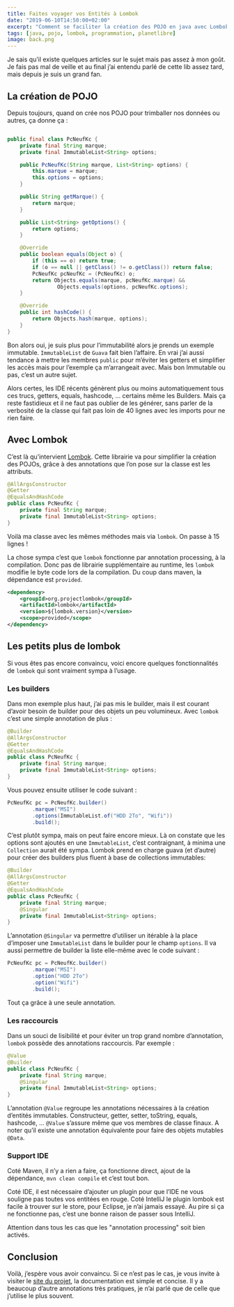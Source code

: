 ```yaml
---
title: Faites voyager vos Entités à Lombok
date: "2019-06-10T14:50:00+02:00"
excerpt: "Comment se faciliter la création des POJO en java avec Lombok"
tags: [java, pojo, lombok, programmation, planetlibre]
image: back.png
---
```


Je sais qu’il existe quelques articles sur le sujet mais pas assez à mon goût. Je fais pas mal de veille et au final j’ai entendu parlé de cette lib assez tard, mais depuis je suis un grand fan.

## La création de POJO

Depuis toujours, quand on crée nos POJO pour trimballer nos données ou autres, ça donne ça :

```java

public final class PcNeufKc {
    private final String marque;
    private final ImmutableList<String> options;

    public PcNeufKc(String marque, List<String> options) {
        this.marque = marque;
        this.options = options;
    }

    public String getMarque() {
        return marque;
    }

    public List<String> getOptions() {
        return options;
    }

    @Override
    public boolean equals(Object o) {
        if (this == o) return true;
        if (o == null || getClass() != o.getClass()) return false;
        PcNeufKc pcNeufKc = (PcNeufKc) o;
        return Objects.equals(marque, pcNeufKc.marque) &&
                Objects.equals(options, pcNeufKc.options);
    }

    @Override
    public int hashCode() {
        return Objects.hash(marque, options);
    }
}

```

Bon alors oui, je suis plus pour l’immutabilité alors je prends un exemple immutable. `ImmutableList` de `Guava` fait bien l’affaire. En vrai j’ai aussi tendance à mettre les membres `public` pour m’éviter les getters et simplifier les accès mais pour l’exemple ça m’arrangeait avec. Mais bon Immutable ou pas, c’est un autre sujet.

Alors certes, les IDE récents génèrent plus ou moins automatiquement tous ces trucs, getters, equals, hashcode, ... certains même les Builders. Mais ça reste fastidieux et il ne faut pas oublier de les générer, sans parler de la verbosité de la classe qui fait pas loin de 40 lignes avec les imports pour ne rien faire.

## Avec Lombok

C’est là qu’intervient [Lombok](https://projectlombok.org/). Cette librairie va pour simplifier la création des POJOs, grâce à des annotations que l’on pose sur la classe est les attributs.

```java
@AllArgsConstructor
@Getter
@EqualsAndHashCode
public class PcNeufKc {
    private final String marque;
    private final ImmutableList<String> options;
}
```

Voilà ma classe avec les mêmes méthodes mais via `lombok`. On passe à 15 lignes !

La chose sympa c’est que `lombok` fonctionne par annotation processing, à la compilation. Donc pas de librairie supplémentaire au runtime, les `lombok` modifie le byte code lors de la compilation. Du coup dans maven, la dépendance est `provided`.

```xml
<dependency>
    <groupId>org.projectlombok</groupId>
    <artifactId>lombok</artifactId>
    <version>${lombok.version}</version>
    <scope>provided</scope>
</dependency>
```

## Les petits plus de lombok

Si vous êtes pas encore convaincu, voici encore quelques fonctionnalités de `lombok` qui sont vraiment sympa à l’usage.

### Les builders

Dans mon exemple plus haut, j’ai pas mis le builder, mais il est courant d’avoir besoin de builder pour des objets un peu volumineux. Avec `lombok` c’est une simple annotation de plus :

```java
@Builder
@AllArgsConstructor
@Getter
@EqualsAndHashCode
public class PcNeufKc {
    private final String marque;
    private final ImmutableList<String> options;
}
```

Vous pouvez ensuite utiliser le code suivant :

```java
PcNeufKc pc = PcNeufKc.builder()
        .marque("MSI")
        .options(ImmutableList.of("HDD 2To", "Wifi"))
        .build();
```

C’est plutôt sympa, mais on peut faire encore mieux. Là on constate que les options sont ajoutés en une `ImmutableList`, c’est contraignant, à minima une `Collection` aurait été sympa. Lombok prend en charge guava (et d’autre) pour créer des builders plus fluent à base de collections immutables:

```java
@Builder
@AllArgsConstructor
@Getter
@EqualsAndHashCode
public class PcNeufKc {
    private final String marque;
    @Singular
    private final ImmutableList<String> options;
}
```

L’annotation `@Singular` va permettre d’utiliser un itérable à la place d’imposer une `ImmutableList` dans le builder pour le champ `options`. Il va aussi permettre de builder la liste elle-même avec le code suivant :

```java
PcNeufKc pc = PcNeufKc.builder()
        .marque("MSI")
        .option("HDD 2To")
        .option("Wifi")
        .build();
```

Tout ça grâce à une seule annotation.

### Les raccourcis

Dans un souci de lisibilité et pour éviter un trop grand nombre d’annotation, `lombok` possède des annotations raccourcis. Par exemple :

```java
@Value
@Builder
public class PcNeufKc {
    private final String marque;
    @Singular
    private final ImmutableList<String> options;
}
```

L’annotation `@Value` regroupe les annotations nécessaires à la création d’entités immutables. Constructeur, getter, setter, toString, equals, hashcode, ... `@Value` s’assure même que vos membres de classe finaux. A noter qu’il existe une annotation équivalente pour faire des objets mutables `@Data`.


### Support IDE

Coté Maven, il n’y a rien a faire, ça fonctionne direct, ajout de la dépendance, `mvn clean compile` et c’est tout bon.

Coté IDE, il est nécessaire d’ajouter un plugin pour que l’IDE ne vous souligne pas toutes vos entitées en rouge. Coté IntelliJ le plugin lombok est facile à trouver sur le store, pour Eclipse, je n’ai jamais essayé. Au pire si ça ne fonctionne pas, c’est une bonne raison de passer sous IntelliJ.

Attention dans tous les cas que les "annotation processing" soit bien activés.

## Conclusion

Voilà, j’espère vous avoir convaincu. Si ce n’est pas le cas, je vous invite à visiter le [site du projet](https://projectlombok.org/), la documentation est simple et concise. Il y a beaucoup d’autre annotations très pratiques, je n’ai parlé que de celle que j’utilise le plus souvent.